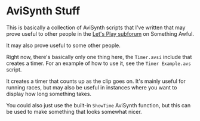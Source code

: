 AviSynth Stuff
==============

This is basically a collection of AviSynth scripts that I've written that may
prove useful to other people in the [Let's Play
subforum](http://forums.somethingawful.com/forumdisplay.php?forumid=191) on
Something Awful.

It may also prove useful to some other people.

Right now, there's basically only one thing here, the `Timer.avsi` include that
creates a timer. For an example of how to use it, see the `Timer Example.avs`
script.

It creates a timer that counts up as the clip goes on. It's mainly useful for
running races, but may also be useful in instances where you want to display
how long something takes.

You could also just use the built-in `ShowTime` AviSynth function, but this can
be used to make something that looks somewhat nicer.
